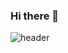### Hi there 👋
![header](https://capsule-render.vercel.app/api?type=cylinder&color=auto&height=200&section=header&text=Taein's%20Github&fontSize=60)
<!--
**taein111/taein111** is a ✨ _special_ ✨ repository because its `README.md` (this file) appears on your GitHub profile.

Here are some ideas to get you started:

- 🔭 I’m currently working on ...
- 🌱 I’m currently learning ...
- 👯 I’m looking to collaborate on ...
- 🤔 I’m looking for help with ...
- 💬 Ask me about ...
- 📫 How to reach me: ...
- 😄 Pronouns: ...
- ⚡ Fun fact: ...
-->
